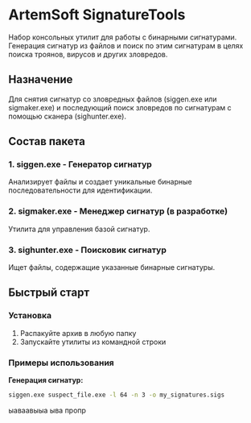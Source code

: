 # ArtemSoft SignatureTools

Набор консольных утилит для работы с бинарными сигнатурами. Генерация сигнатур из файлов и поиск по этим сигнатурам в целях поиска троянов, вирусов и других зловредов.

## Назначение
Для снятия сигнатур со зловредных файлов (siggen.exe или sigmaker.exe) и последующий поиск зловредов по сигнатурам с помощью сканера (sighunter.exe).

## Состав пакета

### 1. siggen.exe - Генератор сигнатур
Анализирует файлы и создает уникальные бинарные последовательности для идентификации.

### 2. sigmaker.exe - Менеджер сигнатур (в разработке)
Утилита для управления базой сигнатур.

### 3. sighunter.exe - Поисковик сигнатур  
Ищет файлы, содержащие указанные бинарные сигнатуры.

## Быстрый старт

### Установка
1. Распакуйте архив в любую папку
2. Запускайте утилиты из командной строки

### Примеры использования

**Генерация сигнатур:**

```cmd
siggen.exe suspect_file.exe -l 64 -n 3 -o my_signatures.sigs
```




ыаваавыыа
ыва
пропр